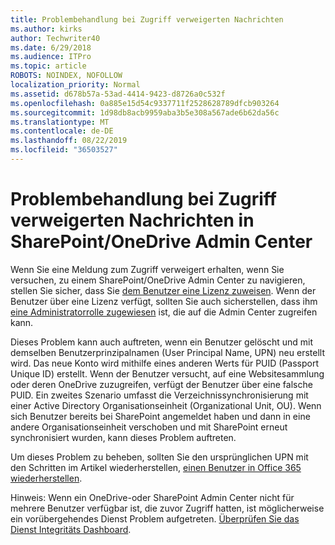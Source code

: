 ```yaml
---
title: Problembehandlung bei Zugriff verweigerten Nachrichten
ms.author: kirks
author: Techwriter40
ms.date: 6/29/2018
ms.audience: ITPro
ms.topic: article
ROBOTS: NOINDEX, NOFOLLOW
localization_priority: Normal
ms.assetid: d678b57a-53ad-4414-9423-d8726a0c532f
ms.openlocfilehash: 0a885e15d54c9337711f2528628789dfcb903264
ms.sourcegitcommit: 1d98db8acb9959aba3b5e308a567ade6b62da56c
ms.translationtype: MT
ms.contentlocale: de-DE
ms.lasthandoff: 08/22/2019
ms.locfileid: "36503527"
---
```

# <a name="troubleshoot-access-denied-messages-in-sharepointonedrive-admin-center"></a>Problembehandlung bei Zugriff verweigerten Nachrichten in SharePoint/OneDrive Admin Center

Wenn Sie eine Meldung zum Zugriff verweigert erhalten, wenn Sie versuchen, zu einem SharePoint/OneDrive Admin Center zu navigieren, stellen Sie sicher, dass Sie [dem Benutzer eine Lizenz zuweisen](https://docs.microsoft.com/office365/admin/subscriptions-and-billing/assign-licenses-to-users?view=o365-worldwide&amp;tabs=One). Wenn der Benutzer über eine Lizenz verfügt, sollten Sie auch sicherstellen, dass ihm [eine Administratorrolle zugewiesen](https://docs.microsoft.com/office365/admin/add-users/about-admin-roles?view=o365-worldwide) ist, die auf die Admin Center zugreifen kann.

Dieses Problem kann auch auftreten, wenn ein Benutzer gelöscht und mit demselben Benutzerprinzipalnamen (User Principal Name, UPN) neu erstellt wird. Das neue Konto wird mithilfe eines anderen Werts für PUID (Passport Unique ID) erstellt. Wenn der Benutzer versucht, auf eine Websitesammlung oder deren OneDrive zuzugreifen, verfügt der Benutzer über eine falsche PUID. Ein zweites Szenario umfasst die Verzeichnissynchronisierung mit einer Active Directory Organisationseinheit (Organizational Unit, OU). Wenn sich Benutzer bereits bei SharePoint angemeldet haben und dann in eine andere Organisationseinheit verschoben und mit SharePoint erneut synchronisiert wurden, kann dieses Problem auftreten.

Um dieses Problem zu beheben, sollten Sie den ursprünglichen UPN mit den Schritten im Artikel wiederherstellen, [einen Benutzer in Office 365 wiederherstellen](https://docs.microsoft.com/office365/admin/add-users/restore-user?view=o365-worldwide).

Hinweis: Wenn ein OneDrive-oder SharePoint Admin Center nicht für mehrere Benutzer verfügbar ist, die zuvor Zugriff hatten, ist möglicherweise ein vorübergehendes Dienst Problem aufgetreten.  [Überprüfen Sie das Dienst Integritäts Dashboard](https://portal.office.com/adminportal/home#/servicehealth).


